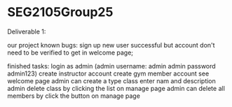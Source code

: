 # SEG2105Group25

Deliverable 1:

our project known bugs:
sign up new user successful but account don't need to be verified to get in welcome page;

finished tasks:
login as admin   (admin username: admin     admin password admin123)
create instructor account 
create gym member account
see welcome page
admin can create a type class enter nam and description
admin delete class by clicking the list on manage page
admin can delete all members by click the button on manage page
